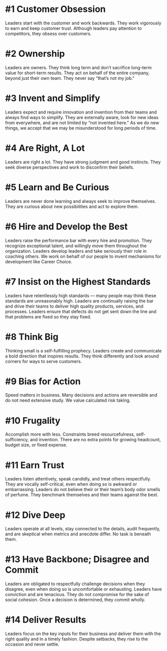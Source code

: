 # #1 Customer Obsession #

Leaders start with the customer and work backwards. They work vigorously to earn and keep customer trust. 
Although leaders pay attention to competitors, they obsess over customers.

# #2 Ownership #

Leaders are owners. They think long term and don’t sacrifice long-term value for short-term results. 
They act on behalf of the entire company, beyond just their own team. 
They never say “that’s not my job."

# #3 Invent and Simplify #

Leaders expect and require innovation and invention from their teams and always find ways to simplify. 
They are externally aware, look for new ideas from everywhere, and are not limited by “not invented here." 
As we do new things, we accept that we may be misunderstood for long periods of time.

# #4 Are Right, A Lot #

Leaders are right a lot. They have strong judgment and good instincts. 
They seek diverse perspectives and work to disconfirm their beliefs.

# #5 Learn and Be Curious #

Leaders are never done learning and always seek to improve themselves. 
They are curious about new possibilities and act to explore them.

# #6 Hire and Develop the Best #

Leaders raise the performance bar with every hire and promotion. 
They recognize exceptional talent, and willingly move them throughout the organization. Leaders develop leaders and take seriously their role in coaching others.
We work on behalf of our people to invent mechanisms for development like Career Choice.

# #7 Insist on the Highest Standards #

Leaders have relentlessly high standards — many people may think these standards are unreasonably high. 
Leaders are continually raising the bar and drive their teams to deliver high quality products, services, and processes. 
Leaders ensure that defects do not get sent down the line and that problems are fixed so they stay fixed.

# #8 Think Big #

Thinking small is a self-fulfilling prophecy. Leaders create and communicate a bold direction that inspires results.
They think differently and look around corners for ways to serve customers.

# #9 Bias for Action #

Speed matters in business. Many decisions and actions are reversible and do not need extensive study. We value calculated risk taking. 

# #10 Frugality #
 
Accomplish more with less. Constraints breed resourcefulness, self-sufficiency, and invention. 
There are no extra points for growing headcount, budget size, or fixed expense.

# #11 Earn Trust #

Leaders listen attentively, speak candidly, and treat others respectfully. 
They are vocally self-critical, even when doing so is awkward or embarrassing.
Leaders do not believe their or their team’s body odor smells of perfume. 
They benchmark themselves and their teams against the best.

# #12 Dive Deep #

Leaders operate at all levels, stay connected to the details, audit frequently, and are skeptical when metrics and anecdote differ.
No task is beneath them.

# #13 Have Backbone; Disagree and Commit #

Leaders are obligated to respectfully challenge decisions when they disagree, even when doing so is uncomfortable or exhausting. 
Leaders have conviction and are tenacious.
They do not compromise for the sake of social cohesion. Once a decision is determined, they commit wholly.

# #14 Deliver Results #

Leaders focus on the key inputs for their business and deliver them with the right quality and in a timely fashion. 
Despite setbacks, they rise to the occasion and never settle.

